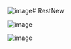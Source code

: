 ![image](https://github.com/user-attachments/assets/82274436-5765-4586-8ba9-e1a53e47b4c7)# RestNew

![image](https://github.com/user-attachments/assets/4ba56eed-a9df-48e3-b280-35633169c523)


![image](https://github.com/user-attachments/assets/e0193d95-32b0-47eb-b002-a3a157a11b8c)
